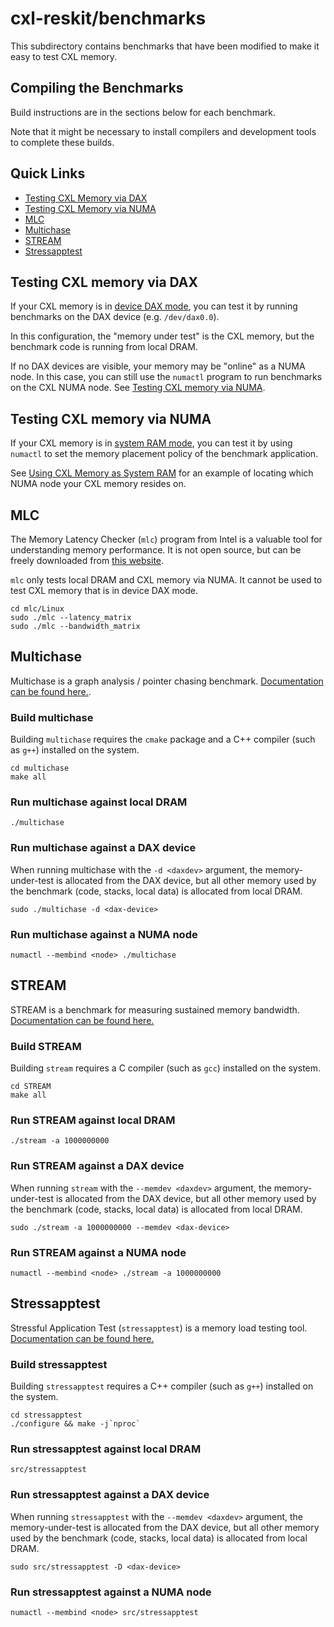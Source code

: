 # cxl-reskit/benchmarks

This subdirectory contains benchmarks that have been modified to make it easy to test
CXL memory.

## Compiling the Benchmarks

Build instructions are in the sections below for each benchmark.

Note that it might be necessary to install compilers and development tools to complete these builds.

## Quick Links

- [Testing CXL Memory via DAX](#testing-cxl-memory-via-dax)
- [Testing CXL Memory via NUMA](#testing-cxl-memory-via-numa)
- [MLC](#mlc)
- [Multichase](#multichase)
- [STREAM](#stream)
- [Stressapptest](#stressapptest)

## Testing CXL memory via DAX

If your CXL memory is in [device DAX mode](../README.md#using-cxl-memory-as-a-dax-device),
you can test it by running benchmarks on the DAX device (e.g. `/dev/dax0.0`).

In this configuration, the "memory under test" is the CXL memory, but the benchmark code is running
from local DRAM.

If no DAX devices are visible, your memory may be "online" as a NUMA node.
In this case, you can still use the `numactl` program to run benchmarks on the CXL NUMA node.
See [Testing CXL memory via NUMA](#testing-cxl-memory-via-numa).

## Testing CXL memory via NUMA

If your CXL memory is in [system RAM mode](../README.md#using-cxl-memory-as-system-ram),
you can test it by using `numactl` to set the memory placement policy of the benchmark application.

See [Using CXL Memory as System RAM](../README.md#using-cxl-memory-as-system-ram) for an example
of locating which NUMA node your CXL memory resides on.

## MLC

The Memory Latency Checker (`mlc`) program from Intel is a valuable tool for understanding memory
performance. It is not open source, but can be freely downloaded from
[this website](https://www.intel.com/content/www/us/en/developer/articles/tool/intelr-memory-latency-checker.html).

`mlc` only tests local DRAM and CXL memory via NUMA. It cannot be used to test CXL memory that is
in device DAX mode.

```shell
cd mlc/Linux
sudo ./mlc --latency_matrix
sudo ./mlc --bandwidth_matrix
```

## Multichase

Multichase is a graph analysis / pointer chasing benchmark.
[Documentation can be found here.](https://github.com/cxl-reskit/multichase).

### Build multichase

Building `multichase` requires the `cmake` package and a C++ compiler (such as `g++`) installed on the system.

```shell
cd multichase
make all
```

### Run multichase against local DRAM

```shell
./multichase
```

### Run multichase against a DAX device

When running multichase with the `-d <daxdev>` argument, the memory-under-test is allocated from
the DAX device, but all other memory used by the benchmark (code, stacks, local data) is allocated
from local DRAM.

```shell
sudo ./multichase -d <dax-device>
```

### Run multichase against a NUMA node

```shell
numactl --membind <node> ./multichase
```

## STREAM

STREAM is a benchmark for measuring sustained memory bandwidth.
[Documentation can be found here.](https://github.com/cxl-reskit/STREAM)

### Build STREAM

Building `stream` requires a C compiler (such as `gcc`) installed on the system.

```shell
cd STREAM
make all
```

### Run STREAM against local DRAM

```shell
./stream -a 1000000000
```

### Run STREAM against a DAX device

When running `stream` with the `--memdev <daxdev>` argument, the memory-under-test is allocated
from the DAX device, but all other memory used by the benchmark (code, stacks, local data) is
allocated from local DRAM.

```shell
sudo ./stream -a 1000000000 --memdev <dax-device>
```

### Run STREAM against a NUMA node

```shell
numactl --membind <node> ./stream -a 1000000000
```

## Stressapptest

Stressful Application Test (`stressapptest`) is a memory load testing tool.
[Documentation can be found here.](https://github.com/cxl-reskit/stressapptest/)

### Build stressapptest

Building `stressapptest` requires a C++ compiler (such as `g++`) installed on the system.

```shell
cd stressapptest
./configure && make -j`nproc`
```

### Run stressapptest against local DRAM

```shell
src/stressapptest
```

### Run stressapptest against a DAX device

When running `stressapptest` with the `--memdev <daxdev>` argument, the memory-under-test is
allocated from the DAX device, but all other memory used by the benchmark (code, stacks, local
data) is allocated from local DRAM.

```shell
sudo src/stressapptest -D <dax-device>
```

### Run stressapptest against a NUMA node

```shell
numactl --membind <node> src/stressapptest
```
